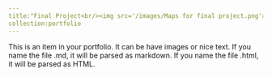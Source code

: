 ```yaml
---
title:"Final Project<br/><img src='/images/Maps for final project.png'><img src='/images/Maps for final project_2.png'>"
collection:portfolio
---
```

This is an item in your portfolio. It can be have images or nice text. If you name the file .md, it will be parsed as markdown. If you name the file .html, it will be parsed as HTML.
 

